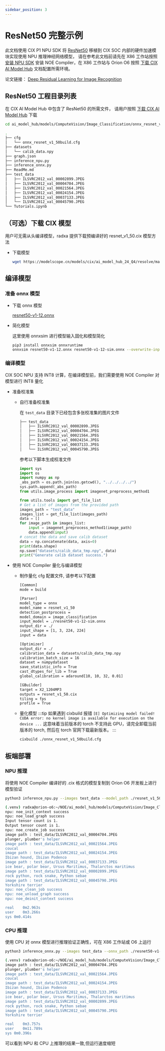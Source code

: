 ```yaml
---
sidebar_position: 3
---
```


# ResNet50 完整示例

此文档使用 CIX P1 NPU SDK 将 [ResNet50](https://github.com/onnx/models/blob/main/validated/vision/classification/resnet/model/resnet50-v1-12.onnx) 移植到 CIX SOC 内部的硬件加速模块实现使用 NPU 推理神经网络模型，
请在参考此文档前请先在 X86 工作站按照 [安装 NPU SDK](./npu-introduction#安装-npu-sdk) 安装 NOE Compiler，在 X86 工作站与 Orion O6 按照 [下载 CIX AI Model Hub](./ai-hub#下载-cix-ai-model-hub) 文档配置所需环境。

论文链接： [Deep Residual Learning for Image Recognition](https://arxiv.org/abs/1512.03385)

## ResNet50 工程目录列表

在 CIX AI Model Hub 中包含了 ResNet50 的所需文件， 请用户按照 [下载 CIX AI Model Hub](./ai-hub#下载-cix-ai-model-hub) 下载

```bash
cd ai_model_hub/models/ComputeVision/Image_Classification/onnx_resnet_v1_50
```

```bash
.
├── cfg
│   └── onnx_resnet_v1_50build.cfg
├── datasets
│   └── calib_data.npy
├── graph.json
├── inference_npu.py
├── inference_onnx.py
├── ReadMe.md
├── test_data
│   ├── ILSVRC2012_val_00002899.JPEG
│   ├── ILSVRC2012_val_00004704.JPEG
│   ├── ILSVRC2012_val_00021564.JPEG
│   ├── ILSVRC2012_val_00024154.JPEG
│   ├── ILSVRC2012_val_00037133.JPEG
│   └── ILSVRC2012_val_00045790.JPEG
└── Tutorials.ipynb
```

## （可选）下载 CIX 模型

用户可无需从头编译模型，radxa 提供下载预编译好的 resnet_v1_50.cix 模型方法

- 下载模型
  ```bash
  wget https://modelscope.cn/models/cix/ai_model_hub_24_Q4/resolve/master/models/ComputeVision/Image_Classification/onnx_resnet_v1_50/resnet_v1_50.cix
  ```

## 编译模型

### 准备 onnx 模型

- 下载 onnx 模型

  [resnet50-v1-12.onnx](https://github.com/onnx/models/blob/main/validated/vision/classification/resnet/model/resnet50-v1-12.onnx)

- 简化模型

  这里使用 onnxsim 进行模型输入固化和模型简化

  ```bash
  pip3 install onnxsim onnxruntime
  onnxsim resnet50-v1-12.onnx resnet50-v1-12-sim.onnx --overwrite-input-shape 1,3,224,224
  ```

### 编译模型

CIX SOC NPU 支持 INT8 计算，在编译模型前，我们需要使用 NOE Compiler 对模型进行 INT8 量化

- 准备校准集

  - 自行准备校准集

    在 `test_data` 目录下已经包含多张校准集的图片文件

    ```bash
    ├── test_data
    │   ├── ILSVRC2012_val_00002899.JPEG
    │   ├── ILSVRC2012_val_00004704.JPEG
    │   ├── ILSVRC2012_val_00021564.JPEG
    │   ├── ILSVRC2012_val_00024154.JPEG
    │   ├── ILSVRC2012_val_00037133.JPEG
    │   └── ILSVRC2012_val_00045790.JPEG
    ```

    参考以下脚本生成校准文件

    ```python
    import sys
    import os
    import numpy as np
    _abs_path = os.path.join(os.getcwd(), "../../../../")
    sys.path.append(_abs_path)
    from utils.image_process import imagenet_preprocess_method1

    from utils.tools import get_file_list
    # Get a list of images from the provided path
    images_path = "test_data"
    images_list = get_file_list(images_path)
    data = []
    for image_path in images_list:
        input = imagenet_preprocess_method1(image_path)
        data.append(input)
    # concat the data and save calib dataset
    data = np.concatenate(data, axis=0)
    print(data.shape)
    np.save("datasets/calib_data_tmp.npy", data)
    print("Generate calib dataset success.")
    ```

- 使用 NOE Compiler 量化与编译模型

  - 制作量化 cfg 配置文件, 请参考以下配置

    ```bash
    [Common]
    mode = build

    [Parser]
    model_type = onnx
    model_name = resnet_v1_50
    detection_postprocess =
    model_domain = image_classification
    input_model = ./resnet50-v1-12-sim.onnx
    output_dir = ./
    input_shape = [1, 3, 224, 224]
    input = data

    [Optimizer]
    output_dir = ./
    calibration_data = datasets/calib_data_tmp.npy
    calibration_batch_size = 16
    dataset = numpydataset
    save_statistic_info = True
    cast_dtypes_for_lib = True
    global_calibration = adaround[10, 10, 32, 0.01]

    [GBuilder]
    target = X2_1204MP3
    outputs = resnet_v1_50.cix
    tiling = fps
    profile = True
    ```

  - 量化模型
    :::tip
    如果遇到 cixbuild 报错 `[E] Optimizing model failed! CUDA error: no kernel image is available for execution on the device ...`
    这意味着当前版本的 torch 不支持此 GPU，请完全卸载当前版本的 torch, 然后在 torch 官网下载最新版本。
    :::
    ```bash
    cixbuild ./onnx_resnet_v1_50build.cfg
    ```

## 板端部署

### NPU 推理

将使用 NOE Compiler 编译好的 .cix 格式的模型复制到 Orion O6 开发板上进行模型验证

```bash
python3 inference_npu.py --images test_data --model_path ./resnet_v1_50.cix
```

```bash
(.venv) radxa@orion-o6:~/NOE/ai_model_hub/models/ComputeVision/Image_Classification/onnx_resnet_v1_50$ time python3 inference_npu.py --images test_data --model_path ./resnet_v1_50.cix
npu: noe_init_context success
npu: noe_load_graph success
Input tensor count is 1.
Output tensor count is 1.
npu: noe_create_job success
image path : test_data/ILSVRC2012_val_00004704.JPEG
plunger, plumber's helper
image path : test_data/ILSVRC2012_val_00021564.JPEG
coucal
image path : test_data/ILSVRC2012_val_00024154.JPEG
Ibizan hound, Ibizan Podenco
image path : test_data/ILSVRC2012_val_00037133.JPEG
ice bear, polar bear, Ursus Maritimus, Thalarctos maritimus
image path : test_data/ILSVRC2012_val_00002899.JPEG
rock python, rock snake, Python sebae
image path : test_data/ILSVRC2012_val_00045790.JPEG
Yorkshire terrier
npu: noe_clean_job success
npu: noe_unload_graph success
npu: noe_deinit_context success

real	0m2.963s
user	0m3.266s
sys	0m0.414s
```

### CPU 推理

使用 CPU 对 onnx 模型进行推理验证正确性，可在 X86 工作站或 O6 上运行

```bash
python3 inference_onnx.py --images test_data --onnx_path ./resnet50-v1-12-sim.onnx
```

```bash
(.venv) radxa@orion-o6:~/NOE/ai_model_hub/models/ComputeVision/Image_Classification/onnx_resnet_v1_50$ time python3 inference_onnx.py --images test_data --onnx_path ./resnet50-v1-12-sim.onnx
image path : test_data/ILSVRC2012_val_00004704.JPEG
plunger, plumber's helper
image path : test_data/ILSVRC2012_val_00021564.JPEG
coucal
image path : test_data/ILSVRC2012_val_00024154.JPEG
Ibizan hound, Ibizan Podenco
image path : test_data/ILSVRC2012_val_00037133.JPEG
ice bear, polar bear, Ursus Maritimus, Thalarctos maritimus
image path : test_data/ILSVRC2012_val_00002899.JPEG
rock python, rock snake, Python sebae
image path : test_data/ILSVRC2012_val_00045790.JPEG
Yorkshire terrier

real	0m3.757s
user	0m11.789s
sys	0m0.396s
```

可以看到 NPU 和 CPU 上推理的结果一致,但运行速度缩短
